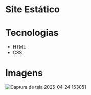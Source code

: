 # Site Estático
# Tecnologias 
- HTML
- CSS

# Imagens
![Captura de tela 2025-04-24 163051](https://github.com/user-attachments/assets/a65651fa-52cd-4c36-8a57-0b83689697df)
